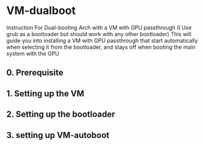 # VM-dualboot
Instruction For Dual-booting Arch with a VM with GPU passthrough
(I Use grub as a bootloader but should work with any other bootloader)
This will guide you into installing a VM with GPU passthrough that start automatically when selecting it from the bootloader, and stays off when booting the main system with the GPU


## 0. Prerequisite


## 1.  Setting up the VM


## 2.  Setting up the bootloader


## 3.  setting up VM-autoboot 


